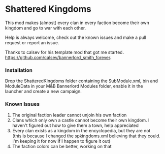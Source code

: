 ﻿# Shattered Kingdoms

This mod makes (almost) every clan in every faction become their own kingdom and go to war with each other.

Help is always welcome, check out the known issues and make a pull request or report an issue. 

Thanks to calsev for his template mod that got me started. https://github.com/calsev/bannerlord_smith_forever. 


### Installation

Drop the ShatteredKingdoms folder containing the SubModule.xml, bin and ModuleData in your M&B Bannerlord Modules folder, enable it in the launcher and create a new campaign.


### Known Issues

1. The original faction leader cannot unjoin his own faction
2. Clans which only own a castle cannot become their own kingdom. I haven't figured out how to give them a town, help appreciated
3. Every clan exists as a kingdom in the encyclopedia, but they are not (this is because I changed the spkingdoms.xml believing that they could. I'm keeping it for now if I happen to figure it out)
4. The faction colors can be better, working on that 
